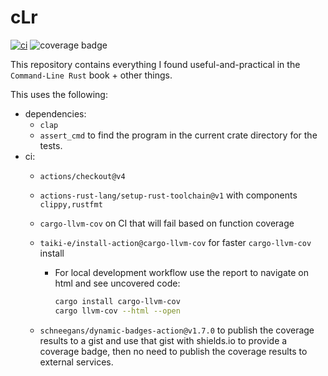 # cLr

[![ci](https://github.com/martelinho-de-ouro/clr/actions/workflows/ci.yml/badge.svg)](https://github.com/martelinho-de-ouro/clr/actions/workflows/ci.yml)
![coverage badge](https://img.shields.io/endpoint?url=https://gist.githubusercontent.com/helio-frota/d86fe4168b61872f7e63d85ce3c9fea6/raw/cov.json)

This repository contains everything I found useful-and-practical in the
`Command-Line Rust` book + other things.

This uses the following:

* dependencies:
  * `clap`
  * `assert_cmd` to find the program in the current crate directory for the tests.
* ci:
  * `actions/checkout@v4`
  * `actions-rust-lang/setup-rust-toolchain@v1` with components `clippy,rustfmt`
  * `cargo-llvm-cov` on CI that will fail based on function coverage
  * `taiki-e/install-action@cargo-llvm-cov` for faster `cargo-llvm-cov` install
    * For local development workflow use the report to navigate on html and see uncovered code:

      ```sh
      cargo install cargo-llvm-cov
      cargo llvm-cov --html --open
      ```

  * `schneegans/dynamic-badges-action@v1.7.0` to publish the coverage results to
a gist and use that gist with shields.io to provide a coverage badge, then
no need to publish the coverage results to external services.
